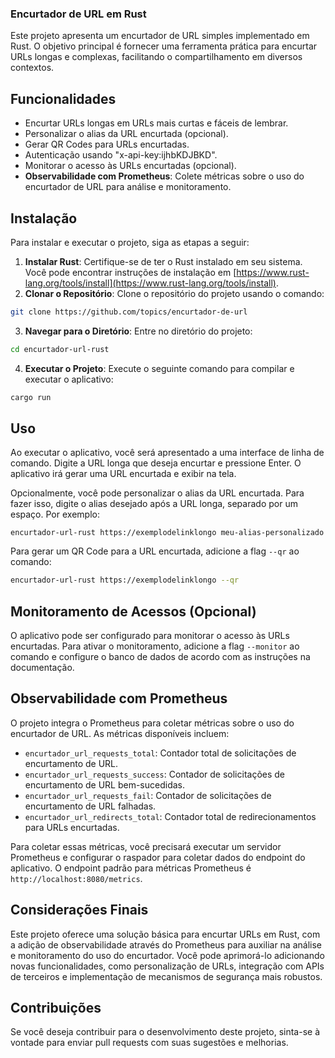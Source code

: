 ### Encurtador de URL em Rust

Este projeto apresenta um encurtador de URL simples implementado em Rust. O objetivo principal é fornecer uma ferramenta prática para encurtar URLs longas e complexas, facilitando o compartilhamento em diversos contextos.

## Funcionalidades

- Encurtar URLs longas em URLs mais curtas e fáceis de lembrar.
- Personalizar o alias da URL encurtada (opcional).
- Gerar QR Codes para URLs encurtadas.
- Autenticação usando "x-api-key:ijhbKDJBKD".
- Monitorar o acesso às URLs encurtadas (opcional).
- **Observabilidade com Prometheus**: Colete métricas sobre o uso do encurtador de URL para análise e monitoramento.

## Instalação

Para instalar e executar o projeto, siga as etapas a seguir:

1. **Instalar Rust**: Certifique-se de ter o Rust instalado em seu sistema. Você pode encontrar instruções de instalação em [https://www.rust-lang.org/tools/install](https://www.rust-lang.org/tools/install).
2. **Clonar o Repositório**: Clone o repositório do projeto usando o comando:

```bash
git clone https://github.com/topics/encurtador-de-url
```

3. **Navegar para o Diretório**: Entre no diretório do projeto:

```bash
cd encurtador-url-rust
```

4. **Executar o Projeto**: Execute o seguinte comando para compilar e executar o aplicativo:

```bash
cargo run
```

## Uso

Ao executar o aplicativo, você será apresentado a uma interface de linha de comando. Digite a URL longa que deseja encurtar e pressione Enter. O aplicativo irá gerar uma URL encurtada e exibir na tela.

Opcionalmente, você pode personalizar o alias da URL encurtada. Para fazer isso, digite o alias desejado após a URL longa, separado por um espaço. Por exemplo:

```
encurtador-url-rust https://exemplodelinklongo meu-alias-personalizado
```

Para gerar um QR Code para a URL encurtada, adicione a flag `--qr` ao comando:

```bash
encurtador-url-rust https://exemplodelinklongo --qr
```

## Monitoramento de Acessos (Opcional)

O aplicativo pode ser configurado para monitorar o acesso às URLs encurtadas. Para ativar o monitoramento, adicione a flag `--monitor` ao comando e configure o banco de dados de acordo com as instruções na documentação.

## Observabilidade com Prometheus

O projeto integra o Prometheus para coletar métricas sobre o uso do encurtador de URL. As métricas disponíveis incluem:

- `encurtador_url_requests_total`: Contador total de solicitações de encurtamento de URL.
- `encurtador_url_requests_success`: Contador de solicitações de encurtamento de URL bem-sucedidas.
- `encurtador_url_requests_fail`: Contador de solicitações de encurtamento de URL falhadas.
- `encurtador_url_redirects_total`: Contador total de redirecionamentos para URLs encurtadas.

Para coletar essas métricas, você precisará executar um servidor Prometheus e configurar o raspador para coletar dados do endpoint do aplicativo. O endpoint padrão para métricas Prometheus é `http://localhost:8080/metrics`.

## Considerações Finais

Este projeto oferece uma solução básica para encurtar URLs em Rust, com a adição de observabilidade através do Prometheus para auxiliar na análise e monitoramento do uso do encurtador. Você pode aprimorá-lo adicionando novas funcionalidades, como personalização de URLs, integração com APIs de terceiros e implementação de mecanismos de segurança mais robustos.

## Contribuições

Se você deseja contribuir para o desenvolvimento deste projeto, sinta-se à vontade para enviar pull requests com suas sugestões e melhorias.
